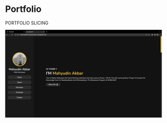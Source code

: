 # Portfolio

PORTFOLIO SLICING

![alt text](https://github.com/Dean12-web/Portfolio/blob/main/public/images/home.png)
